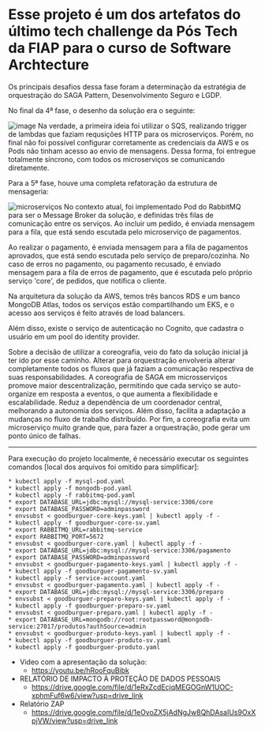 # Esse projeto é um dos artefatos do último tech challenge da Pós Tech da FIAP para o curso de Software Archtecture #

Os principais desafios dessa fase foram a determinação da estratégia de orquestração do SAGA Pattern, Desenvolvimento Seguro e LGDP.

No final da 4ª fase, o desenho da solução era o seguinte:

![image](https://github.com/user-attachments/assets/fbc2b0e2-dba3-41d5-9c55-adde6b8f9668)
Na verdade, a primeira ideia foi utilizar o SQS, realizando trigger de lambdas que faziam requsições HTTP para os microserviços.
Porém, no final não foi possível configurar corretamente as credenciais da AWS e os Pods não tinham acesso ao envio de mensagens.
Dessa forma, foi entregue totalmente síncrono, com todos os microserviços se comunicando diretamente.

Para a 5ª fase, houve uma completa refatoração da estrutura de mensageria:

![microserviços](https://github.com/user-attachments/assets/5968f92f-29ec-47a2-afc4-dabe4aa0691e)
No contexto atual, foi implementado Pod do RabbitMQ para ser o Message Broker da solução, e definidas três filas de comunicação entre os serviços.
Ao incluir um pedido, é enviada mensagem para a fila, que está sendo escutada pelo microserviço de pagamentos.

Ao realizar o pagamento, é enviada mensagem para a fila de pagamentos aprovados, que está sendo escutada pelo serviço de preparo/cozinha.
No caso de erros no pagamento, ou pagamento recusado, é enviado mensagem para a fila de erros de pagamento, que é escutada pelo próprio serviço 'core', de pedidos, que notifica o cliente.

Na arquitetura da solução da AWS, temos três bancos RDS e um banco MongoDB Atlas, todos os serviços estão compartilhando um EKS, e o acesso aos serviços é feito através de load balancers.

Além disso, existe o serviço de autenticação no Cognito, que cadastra o usuário em um pool do identity provider.

Sobre a decisão de utilizar a coreografia, veio do fato da solução inicial já ter ido por esse caminho.
Alterar para orquestração envolveria alterar completamente todos os fluxos que já faziam a comunicação respectiva de suas responsabilidades.
A coreografia de SAGA em microsserviços promove maior descentralização, permitindo que cada serviço se auto-organize em resposta a eventos, o que aumenta a flexibilidade e escalabilidade. Reduz a dependência de um coordenador central, melhorando a autonomia dos serviços. Além disso, facilita a adaptação a mudanças no fluxo de trabalho distribuído.
Por fim, a coreografia evita um microserviço muito grande que, para fazer a orquestração, pode gerar um ponto único de falhas.

-------

Para execução do projeto localmente, é necessário executar os seguintes comandos [local dos arquivos foi omitido para simplificar]:

	* kubectl apply -f mysql-pod.yaml
	* kubectl apply -f mongodb-pod.yaml
	* kubectl apply -f rabbitmq-pod.yaml 
	* export DATABASE_URL=jdbc:mysql://mysql-service:3306/core
	* export DATABASE_PASSWORD=adminpassword
	* envsubst < goodburguer-core-keys.yaml | kubectl apply -f -
	* kubectl apply -f goodburguer-core-sv.yaml
	* export RABBITMQ_URL=rabbitmq-service
	* export RABBITMQ_PORT=5672
	* envsubst < goodburguer-core.yaml | kubectl apply -f -
	* export DATABASE_URL=jdbc:mysql://mysql-service:3306/pagamento
	* export DATABASE_PASSWORD=adminpassword
	* envsubst < goodburguer-pagamento-keys.yaml | kubectl apply -f -
	* kubectl apply -f goodburguer-pagamento-sv.yaml
	* kubectl apply -f service-account.yaml
	* envsubst < goodburguer-pagamento.yaml | kubectl apply -f -
	* export DATABASE_URL=jdbc:mysql://mysql-service:3306/preparo
	* envsubst < goodburguer-preparo-keys.yaml | kubectl apply -f -
	* kubectl apply -f goodburguer-preparo-sv.yaml
	* envsubst < goodburguer-preparo.yaml | kubectl apply -f -
	* export DATABASE_URL=mongodb://root:rootpassword@mongodb-service:27017/produtos?authSource=admin
	* envsubst < goodburguer-produto-keys.yaml | kubectl apply -f -
	* kubectl apply -f goodburguer-produto-sv.yaml
	* kubectl apply -f goodburguer-produto.yaml
 
* Video com a apresentação da solução:
   * https://youtu.be/hRooFquBibk
* RELATÓRIO DE IMPACTO À PROTEÇÃO DE DADOS PESSOAIS
   * https://drive.google.com/file/d/1eRxZcdEcjqMEGOGnW1UOC-xphmFuf6w6/view?usp=drive_link
* Relatório ZAP
  * https://drive.google.com/file/d/1eOvoZX5jAdNgJw8QhDAsaIUs9OxXpjVW/view?usp=drive_link
